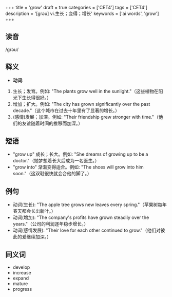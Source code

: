 +++
title = 'grow'
draft = true
categories = ['CET4']
tags = ['CET4']
description = '[grəu] vi.生长；变得；增长'
keywords = ['ai words', 'grow']
+++

## 读音
/ɡrəʊ/

## 释义
- **动词**:
1. 生长；发育。例如: "The plants grow well in the sunlight."（这些植物在阳光下生长得很好。）
2. 增加；扩大。例如: "The city has grown significantly over the past decade."（这个城市在过去十年里有了显著的增长。）
3. (感情)发展；加深。例如: "Their friendship grew stronger with time."（他们的友谊随着时间的推移而加深。）

## 短语
- "grow up" 成长；长大。例如: "She dreams of growing up to be a doctor."（她梦想着长大后成为一名医生。）
- "grow into" 渐渐变得适合。例如: "The shoes will grow into him soon."（这双鞋很快就会合他的脚了。）

## 例句
- 动词(生长): "The apple tree grows new leaves every spring."（苹果树每年春天都会长出新叶。）
- 动词(增加): "The company's profits have grown steadily over the years."（公司的利润逐年稳步增长。）
- 动词(感情发展): "Their love for each other continued to grow."（他们对彼此的爱继续加深。）

## 同义词
- develop
- increase
- expand
- mature
- progress
